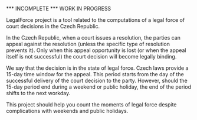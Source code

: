 *** INCOMPLETE *** WORK IN PROGRESS

LegalForce project is a tool related to the computations of a legal force of court decisions in the Czech Republic.

In the Czech Republic, when a court issues a resolution, the parties can appeal against the resolution (unless the specific type of resolution prevents it). Only when this appeal opportunity is lost (or when the appeal itself is not successful) the court decision will become legally binding. 

We say that the decision is in the state of legal force. Czech laws provide a 15-day time window for the appeal. 
This period starts from the day of the successful delivery of the court decision to the party. However, should the 15-day period end during a weekend or public holiday, the end of the period shifts to the next workday.

This project should help you count the moments of legal force despite complications with weekends and public holidays.
